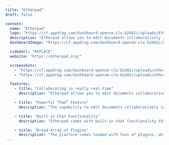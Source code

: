 ```yaml
---
title: "Etherpad"
draft: false

content:
  name: "Etherpad"
  logo: "https://cf.appdrag.com/dashboard-openvm-clo-b2d42c/uploads/Etherpad-vw2l.png"
  description: "Etherpad allows you to edit documents collaboratively in real-time, much like a live multi-player editor that runs in your browser. Write articles, press releases, to-do lists, etc. together with your friends, fellow students or colleagues, all working on the same document at the same time."
  dashboardImage: "https://cf.appdrag.com/dashboard-openvm-clo-b2d42c/uploads/etherpad2-zJc6.png"

  videoUrl: "REPLACE"
  website: "https://etherpad.org/"

  screenshots:
    - "https://cf.appdrag.com/dashboard-openvm-clo-b2d42c/uploads/etherpad2-zJc6.png"
    - "https://cf.appdrag.com/dashboard-openvm-clo-b2d42c/uploads/etherpad-skin-variants-H9fs.png"

  features:
    - title: "Collaborating in really real-time"
      description: "Etherpad allows you to edit documents collaboratively in real-time, much like a live multi-player editor that runs in your browser. Write articles, press releases, to-do lists, etc. together with your friends, fellow students or colleagues, all working on the same document at the same time."

    - title: "Powerful “Pad” Feature"
      description: "The capability to edit documents collaboratively in real time. This is made possible by the platform’s powerful feature called “pad”, a collaborative document which users can easily create online. After setting up a pad, the system will generate a URL that users can share with the rest of their team. The URL link can be used by the team members to access the pad and join discussions as well as activities within it."

    - title: "Built-in Chat Functionality"
      description: "Etherpad comes with built-in chat functionality that supports constant and seamless communication between users. In each pad you create, there will be a chatbox which team members can use to communicate and make discussions. An invite option is also available so team members can invite other users interested or need to join the pad."

    - title: "Broad Array of Plugins"
      description: "The platform comes loaded with tons of plugins, which allow users to shape, develop and even expand Etherpad. This also makes the platform highly customizable and configurable. Meaning to say, users can tailor the application to function according to their organization’s existing processes and workflows."
---
```

